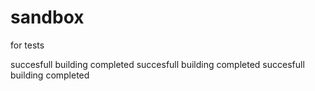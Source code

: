 # sandbox
for tests

succesfull building completed
succesfull building completed
succesfull building completed
